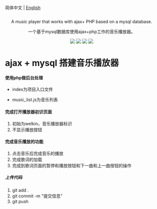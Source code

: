 简体中文 | [English](./README.zh-English.md) 

<div align="center">

![]()


A music player that works with ajax+ PHP based on a mysql database.

一个基于mysql数据库使用ajax+php工作的音乐播放器。

![](https://img.shields.io/badge/release-v1.0-blue.svg)
![](https://img.shields.io/badge/build-passing-green.svg)
![](https://img.shields.io/badge/dependencies-up%20to%20date-green.svg)
![](https://img.shields.io/badge/license-MIT-blue.svg)

</div>

# ajax + mysql 搭建音乐播放器

#### 使用php做后台处理

- index为项目入口文件

- music_list.js为音乐列表

#### 完成打开播放器初识页面
1. 初始为welkin，音乐播放器标识
2. 不显示播放按钮

#### 完成音乐播放的功能
1. 点击音乐后完成音乐的播放
2. 完成歌词的加载
3. 完成到歌词页面的暂停和播放按钮和下一曲和上一曲按钮的操作

##### 上传代码
1. git add .
2. git commit -m "提交信息"
3. git push

